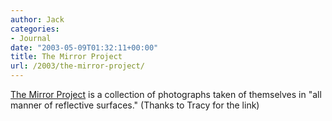 ```yaml
---
author: Jack
categories:
- Journal
date: "2003-05-09T01:32:11+00:00"
title: The Mirror Project
url: /2003/the-mirror-project/
---
```


[The Mirror Project][1] is a collection of photographs taken of themselves in "all manner of reflective surfaces." (Thanks to Tracy for the link)

 [1]: http://www.mirrorproject.com/